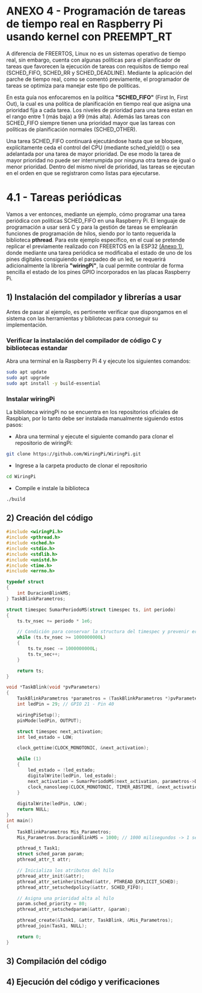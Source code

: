 # ANEXO 4 -  Programación de tareas de tiempo real en Raspberry Pi usando kernel con PREEMPT_RT

A diferencia de FREERTOS, Linux no es un sistemas operativo de tiempo real, sin embargo, cuenta con algunas políticas para el planificador de tareas que favorecen la ejecución de tareas con requisitos de tiempo real (SCHED_FIFO, SCHED_RR y SCHED_DEADLINE). Mediante la aplicación del parche de tiempo real, como se comentó previamente, el programador de tareas se optimiza para manejar este tipo de políticas.

En esta guía nos enfocaremos en la política **"SCHED_FIFO"** (First In, First Out), la cual es una política de planificación en tiempo real que asigna una prioridad fija a cada tarea. Los niveles de prioridad para una tarea estan en el rango entre 1 (más baja) a 99 (más alta). Además las tareas con SCHED_FIFO siempre tienen una prioridad mayor que las tareas con políticas de planificación normales (SCHED_OTHER). 

Una tarea SCHED_FIFO continuará ejecutándose hasta que se bloquee, explícitamente ceda el control del CPU (mediante sched_yield()) o sea adelantada por una tarea de mayor prioridad. De ese modo la tarea de mayor prioridad no puede ser interrumpida por ninguna otra tarea de igual o menor prioridad. Dentro del mismo nivel de prioridad, las tareas se ejecutan en el orden en que se registraron como listas para ejecutarse.

# 4.1 - Tareas periódicas

Vamos a ver entonces, mediante un ejemplo, cómo programar una tarea periódica con políticas SCHED_FIFO en una Raspberry Pi. El lenguaje de programación a usar será C y para la gestión de tareas se emplearán funciones de programación de hilos, siendo por lo tanto requerida la biblioteca **pthread**. Para este ejemplo específico, en el cual se pretende replicar el  previamente realizado con FREERTOS en la ESP32 [(Anexo 1)](Anexo_1.md), donde mediante una tarea periódica se modificaba el estado de uno de los pines digitales consiguiendo el parpadeo de un led, se requerirá adicionalmente la librería **"wiringPi"**, la cual permite controlar de forma sencilla el estado de los pines GPIO incorporados en las placas Raspberry Pi.

## 1) Instalación del compilador y librerías a usar

Antes de pasar al ejemplo, es pertinente verificar que dispongamos en el sistema con las herramientas y bibliotecas para conseguir su implementación. 

### Verificar la instalación del compilador de código C y bibliotecas estandar
Abra una terminal en la Raspberry Pi 4 y ejecute los siguientes comandos:

```bash
sudo apt update
sudo apt upgrade
sudo apt install -y build-essential
```
### Instalar wiringPi
La biblioteca wiringPi no se encuentra en los repositorios oficiales de Raspbian, por lo tanto debe ser instalada manualmente siguiendo estos pasos:

- Abra una terminal y ejecute el siguiente comando para clonar el repositorio de wiringPi:
```bash
git clone https://github.com/WiringPi/WiringPi.git
```

- Ingrese a la carpeta producto de clonar el repositorio
```bash
cd WiringPi
```

- Compile e instale la biblioteca
```bash
./build
```

## 2) Creación del código

```c
#include <wiringPi.h>
#include <pthread.h>
#include <sched.h>
#include <stdio.h>
#include <stdlib.h>
#include <unistd.h>
#include <time.h>
#include <errno.h>

typedef struct
{
    int DuracionBlinkMS;
} TaskBlinkParametros;

struct timespec SumarPeriodoMS(struct timespec ts, int periodo)
{
    ts.tv_nsec += periodo * 1e6;

    // Condición para conservar la structura del timespec y prevenir errores
    while (ts.tv_nsec >= 1000000000L)
    {
        ts.tv_nsec -= 1000000000L;
        ts.tv_sec++;
    }

    return ts;
}

void *TaskBlink(void *pvParameters)
{
    TaskBlinkParametros *parametros = (TaskBlinkParametros *)pvParameters;
    int ledPin = 29; // GPIO 21 - Pin 40

    wiringPiSetup();
    pinMode(ledPin, OUTPUT);

    struct timespec next_activation;
    int led_estado = LOW;

    clock_gettime(CLOCK_MONOTONIC, &next_activation);

    while (1)
    {
        led_estado = !led_estado;
        digitalWrite(ledPin, led_estado);
        next_activation = SumarPeriodoMS(next_activation, parametros->DuracionB>
        clock_nanosleep(CLOCK_MONOTONIC, TIMER_ABSTIME, &next_activation, NULL);
    }
    
    digitalWrite(ledPin, LOW);
    return NULL;
}
int main()
{
    TaskBlinkParametros Mis_Parametros;
    Mis_Parametros.DuracionBlinkMS = 1000; // 1000 milisegundos -> 1 segundo

    pthread_t Task1;
    struct sched_param param;
    pthread_attr_t attr;

    // Inicializa los atributos del hilo
    pthread_attr_init(&attr);
    pthread_attr_setinheritsched(&attr, PTHREAD_EXPLICIT_SCHED);
    pthread_attr_setschedpolicy(&attr, SCHED_FIFO);

    // Asigna una prioridad alta al hilo
    param.sched_priority = 80;
    pthread_attr_setschedparam(&attr, &param);

    pthread_create(&Task1, &attr, TaskBlink, &Mis_Parametros);
    pthread_join(Task1, NULL);

    return 0;
}


```

## 3) Compilación del código

## 4) Ejecución del código y verificaciones
